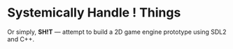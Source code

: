 # Systemically Handle ! Things

Or simply,  **SH!T**  — attempt to build a 2D game engine prototype using SDL2 and C++.


